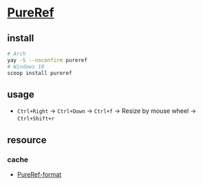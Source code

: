 # [PureRef](https://pureref.com)

## install

```sh
# Arch
yay -S --noconfirm pureref
# Windows 10
scoop install pureref
```

## usage

- `Ctrl+Right` → `Ctrl+Down` → `Ctrl+f` → Resize by mouse wheel → `Ctrl+Shift+r`

## resource

### cache

- [PureRef-format](https://github.com/FyorDev/PureRef-format)